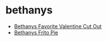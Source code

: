 # bethanys

 * [Bethanys Favorite Valentine Cut Out](../index/b/bethanys-favorite-valentine-cut-out.json)
 * [Bethanys Frito Pie](../index/b/bethanys-frito-pie.json)
